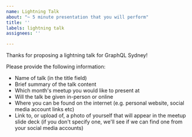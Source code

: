 ```yaml
---
name: Lightning Talk
about: "~ 5 minute presentation that you will perform"
title: ''
labels: lightning talk
assignees: ''

---
```


Thanks for proposing a lightning talk for GraphQL Sydney!

Please provide the following information:

- Name of talk (in the title field)
- Brief summary of the talk content
- Which month's meetup you would like to present at
- Will the talk be given in-person or online
- Where you can be found on the internet (e.g. personal website, social media account links etc)
- Link to, or upload of, a photo of yourself that will appear in the meetup slide deck (if you don't specify one, we'll see if we can find one from your social media accounts)

